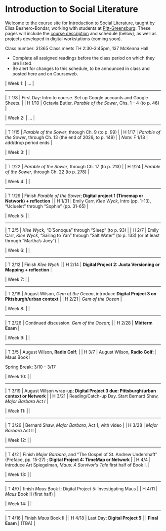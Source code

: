 # Introduction to Social Literature
Welcome to the course site for Introduction to Social Literature, taught by Elisa Beshero-Bondar, working with students at [Pitt-Greensburg](http://greensburg.pitt.edu). These pages will include the [course description](course.md) and schedule (below), as well as projects developed in digital workstations (coming soon).

Class number: 31365 Class meets TH 2:30-3:45pm, 137 McKenna Hall

* Complete all assigned readings before the class period on which they are listed.
* Be alert for changes to this schedule, to be announced in class and posted here and on Courseweb.

| Week 1:  | ... |
--------- ---- 
| T 1/8 | First Day: Intro to course. Set up Google accounts and Google Sheets. | 
| H 1/10 | Octavia Butler, *Parable of the Sower*, Chs. 1 – 4 (to p. 46) |

| Week 2:  | ... |
--------- ---- 
| T 1/15 | *Parable of the Sower*, through Ch. 9 (to p. 99) |
| H 1/17 | *Parable of the Sower*, through Ch. 13 (the end of 2026, to p. 149) |
| *Note:* F 1/18 | add/drop period ends |

| Week 3: |  |
--------- ---- 
| T 1/22 | *Parable of the Sower*, through Ch. 17 (to p. 213) |
| H 1/24 | *Parable of the Sower*, through Ch. 22 (to p. 278) |

| Week 4: |  |
--------- ----
| T 1/29 | Finish *Parable of the Sower*; **Digital project 1 (Timemap or Network) + reflection** |
| H 1/31 | Emily Carr, *Klee Wyck*, Intro (pp. 1-13), “Ucluelet” through “Sophie” (pp. 31-65) |

| Week 5: |  |
--------- ----
| T 2/5 | *Klee Wyck*, “D’Sonoqua” through “Sleep” (to p. 93)  |
| H 2/7 | Emily Carr, *Klee Wyck*, “Sailing to Yan” through “Salt Water” (to p. 133) (or at least through “Martha’s Joey”)  |

| Week 6: |  |
--------- ----
| T 2/12 | Finish *Klee Wyck*  |
| H 2/14 | **Digital Project 2: Juxta Versioning or Mapping + reflection**  |

| Week 7: |  |
--------- ----
| T 2/19 | August Wilson, *Gem of the Ocean*, introduce **Digital Project 3 on Pittsburgh/urban context** |
| H 2/21 | *Gem of the Ocean* |

| Week 8: |  |
--------- ----
| T 2/26 | Continued discussion: *Gem of the Ocean*;   |
| H 2/28 | **Midterm Exam** |

| Week 9: |  |
--------- ----
| T 3/5 | August Wilson, **Radio Golf**;  |
| H 3/7 | August Wilson, **Radio Golf**;  |
Maus Book I

Spring Break: 3/10 – 3/17

| Week 10: |  |
--------- ----
| T 3/19 | August Wilson wrap-up; **Digital Project 3 due: Pittsburgh/urban context or Network** |
| H 3/21 | Reading/Catch-up Day. Start Bernard Shaw, *Major Barbara Act I* |

| Week 11: |  |
--------- ----
| T 3/26 | Bernard Shaw, *Major Barbara*, Act 1, with video  |
| H 3/28 | *Major Barbara* Act II |


| Week 12: |  |
--------- ----
| T 4/2 | Finish *Major Barbara*, and “The Gospel of St. Andrew Undershaft” (Preface, pp. 15-27) ; **Digital Project 4: TimeMap or Network** |
| H 4/4 | Introduce Art Spiegelman, *Maus: A Survivor's Tale* first half of Book I.  |

| Week 13: |  |
--------- ----
| T 4/9 | finish *Maus* Book I; Digital Project 5: Investigating Maus |
| H 4/11 | *Maus* Book II (first half) |

| Week 14: |  |
--------- ----
| T 4/16 | Finish *Maus* Book II |
| H 4/18 | Last Day; **Digital Project 5** |
| **Final Exam** | (TBA) |

